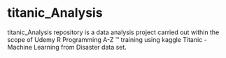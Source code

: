 # titanic_Analysis
titanic_Analysis repository is a data analysis project carried out within the scope of Udemy R Programming A-Z ™ training using kaggle Titanic - Machine Learning from Disaster data set.
